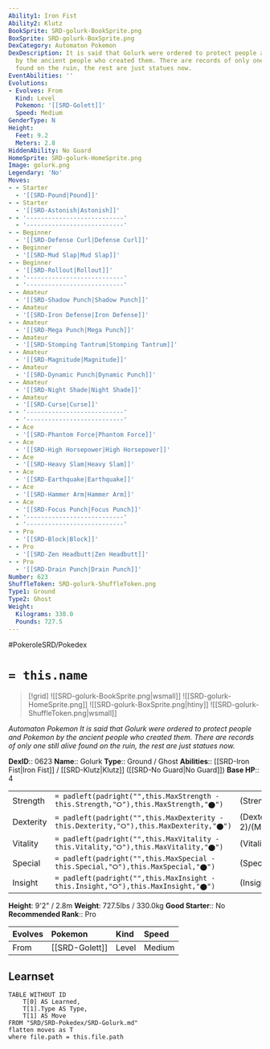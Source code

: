 ```yaml
---
Ability1: Iron Fist
Ability2: Klutz
BookSprite: SRD-golurk-BookSprite.png
BoxSprite: SRD-golurk-BoxSprite.png
DexCategory: Automaton Pokemon
DexDescription: It is said that Golurk were ordered to protect people and Pokemon
  by the ancient people who created them. There are records of only one still alive
  found on the ruin, the rest are just statues now.
EventAbilities: ''
Evolutions:
- Evolves: From
  Kind: Level
  Pokemon: '[[SRD-Golett]]'
  Speed: Medium
GenderType: N
Height:
  Feet: 9.2
  Meters: 2.8
HiddenAbility: No Guard
HomeSprite: SRD-golurk-HomeSprite.png
Image: golurk.png
Legendary: 'No'
Moves:
- - Starter
  - '[[SRD-Pound|Pound]]'
- - Starter
  - '[[SRD-Astonish|Astonish]]'
- - '---------------------------'
  - '---------------------------'
- - Beginner
  - '[[SRD-Defense Curl|Defense Curl]]'
- - Beginner
  - '[[SRD-Mud Slap|Mud Slap]]'
- - Beginner
  - '[[SRD-Rollout|Rollout]]'
- - '---------------------------'
  - '---------------------------'
- - Amateur
  - '[[SRD-Shadow Punch|Shadow Punch]]'
- - Amateur
  - '[[SRD-Iron Defense|Iron Defense]]'
- - Amateur
  - '[[SRD-Mega Punch|Mega Punch]]'
- - Amateur
  - '[[SRD-Stomping Tantrum|Stomping Tantrum]]'
- - Amateur
  - '[[SRD-Magnitude|Magnitude]]'
- - Amateur
  - '[[SRD-Dynamic Punch|Dynamic Punch]]'
- - Amateur
  - '[[SRD-Night Shade|Night Shade]]'
- - Amateur
  - '[[SRD-Curse|Curse]]'
- - '---------------------------'
  - '---------------------------'
- - Ace
  - '[[SRD-Phantom Force|Phantom Force]]'
- - Ace
  - '[[SRD-High Horsepower|High Horsepower]]'
- - Ace
  - '[[SRD-Heavy Slam|Heavy Slam]]'
- - Ace
  - '[[SRD-Earthquake|Earthquake]]'
- - Ace
  - '[[SRD-Hammer Arm|Hammer Arm]]'
- - Ace
  - '[[SRD-Focus Punch|Focus Punch]]'
- - '---------------------------'
  - '---------------------------'
- - Pro
  - '[[SRD-Block|Block]]'
- - Pro
  - '[[SRD-Zen Headbutt|Zen Headbutt]]'
- - Pro
  - '[[SRD-Drain Punch|Drain Punch]]'
Number: 623
ShuffleToken: SRD-golurk-ShuffleToken.png
Type1: Ground
Type2: Ghost
Weight:
  Kilograms: 330.0
  Pounds: 727.5
---
```


#PokeroleSRD/Pokedex

# `= this.name`

> [!grid]
> ![[SRD-golurk-BookSprite.png|wsmall]]
> ![[SRD-golurk-HomeSprite.png]]
> ![[SRD-golurk-BoxSprite.png|htiny]]
> ![[SRD-golurk-ShuffleToken.png|wsmall]]


*Automaton Pokemon*
*It is said that Golurk were ordered to protect people and Pokemon by the ancient people who created them. There are records of only one still alive found on the ruin, the rest are just statues now.*

**DexID**:: 0623
**Name**:: Golurk
**Type**:: Ground / Ghost
**Abilities**:: [[SRD-Iron Fist|Iron Fist]] / [[SRD-Klutz|Klutz]] ([[SRD-No Guard|No Guard]])
**Base HP**:: 4

|           |                                                                                        |                                          |
| --------- | -------------------------------------------------------------------------------------- | ---------------------------------------- |
| Strength  | `= padleft(padright("",this.MaxStrength - this.Strength,"⭘"),this.MaxStrength,"⬤")`    | (Strength::3)/(MaxStrength::7)   |
| Dexterity | `= padleft(padright("",this.MaxDexterity - this.Dexterity,"⭘"),this.MaxDexterity,"⬤")` | (Dexterity:: 2)/(MaxDexterity::4) |
| Vitality  | `= padleft(padright("",this.MaxVitality - this.Vitality,"⭘"),this.MaxVitality,"⬤")`    | (Vitality::2)/(MaxVitality::5)   |
| Special   | `= padleft(padright("",this.MaxSpecial - this.Special,"⭘"),this.MaxSpecial,"⬤")`       | (Special::2)/(MaxSpecial::4)     |
| Insight   | `= padleft(padright("",this.MaxInsight - this.Insight,"⭘"),this.MaxInsight,"⬤")`       | (Insight::2)/(MaxInsight::5)     |

**Height**: 9'2" / 2.8m
**Weight**: 727.5lbs / 330.0kg
**Good Starter**:: No
**Recommended Rank**:: Pro

| Evolves   | Pokemon        | Kind   | Speed   |
|:----------|:---------------|:-------|:--------|
| From      | [[SRD-Golett]] | Level  | Medium  |

## Learnset

```dataview
TABLE WITHOUT ID
    T[0] AS Learned,
    T[1].Type AS Type,
    T[1] AS Move
FROM "SRD/SRD-Pokedex/SRD-Golurk.md"
flatten moves as T
where file.path = this.file.path
```
